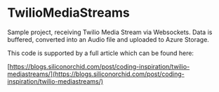 # TwilioMediaStreams
Sample project, receiving Twilio Media Stream via Websockets.  Data is buffered, converted into an Audio file and uploaded to Azure Storage.

This code is supported by a full article which can be found here:

[https://blogs.siliconorchid.com/post/coding-inspiration/twilio-mediastreams/](https://blogs.siliconorchid.com/post/coding-inspiration/twilio-mediastreams/)
